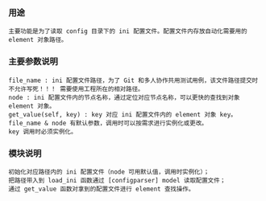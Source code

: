 ### 用途
    主要功能是为了读取 config 目录下的 ini 配置文件。配置文件内存放自动化需要用的 element 对象路径。
    
### 主要参数说明
    file_name : ini 配置文件路径，为了 Git 和多人协作共用测试用例，该文件路径提交时不允许写死！！！ 需要使用工程所在的相对路径。
    node : ini 配置文件内的节点名称，通过定位对应节点名称，可以更快的查找到对象 element 对象。
    get_value(self, key) : key 对应 ini 配置文件内的 element 对象 key。
    file_name & node 有默认参数，调用时可以按需求进行实例化或更改。
    key 调用时必须实例化。
    
### 模块说明
    初始化对应路径内的 ini 配置文件（node 可用默认值，调用时实例化）；
    把路径带入到 load_ini 函数通过 [configparser] model 读取配置文件；
    通过 get_value 函数对拿到的配置文件进行 element 查找操作。
    